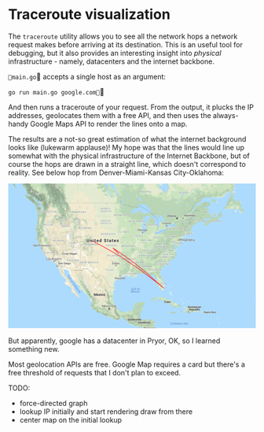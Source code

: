 # Traceroute visualization

The `traceroute` utility allows you to see all the network hops a network request makes before arriving at its destination. This is an useful tool for debugging, but it also provides an interesting insight into _physical_ infrastructure - namely, datacenters and the internet backbone.

`main.go` accepts a single host as an argument:

`go run main.go google.com`

And then runs a traceroute of your request. From the output, it plucks the IP addresses, geolocates them with a free API, and then uses the always-handy Google Maps API to render the lines onto a map.

The results are a not-so great estimation of what the internet background looks like (lukewarm applause)! My hope was that the lines would line up somewhat with the physical infrastructure of the Internet Backbone, but of course the hops are drawn in a straight line, which doesn't correspond to reality. See below hop from Denver-Miami-Kansas City-Oklahoma:

![hops.png](img/hops.png)

But apparently, google has a datacenter in Pryor, OK, so I learned something new.

Most geolocation APIs are free. Google Map requires a card but there's a free threshold of requests that I don't plan to exceed.

TODO:
- force-directed graph
- lookup IP initially and start rendering draw from there
- center map on the initial lookup
